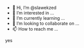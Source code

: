 - 👋 Hi, I’m @slawekzed
- 👀 I’m interested in ...
- 🌱 I’m currently learning ...
- 💞️ I’m looking to collaborate on ...
- 📫 How to reach me ...

<!---
slawekzed/slawekzed is a ✨ special ✨ repository because its `README.md` (this file) appears on your GitHub profile.
You can click the Preview link to take a look at your changes.
--->
yes
